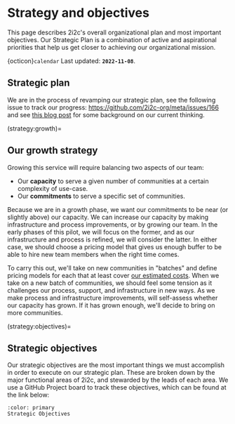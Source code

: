 # Strategy and objectives

This page describes 2i2c's overall organizational plan and most important objectives.
Our Strategic Plan is a combination of active and aspirational priorities that help us get closer to achieving our organizational mission.

{octicon}`calendar` Last updated: **`2022-11-08`**.

## Strategic plan

We are in the process of revamping our strategic plan, see the following issue to track our progress: https://github.com/2i2c-org/meta/issues/166 and see [this blog post](https://2i2c.org/blog/2022/strategic-update/) for some background on our current thinking.

(strategy:growth)=
## Our growth strategy

Growing this service will require balancing two aspects of our team:

- Our **capacity** to serve a given number of communities at a certain complexity of use-case.
- Our **commitments** to serve a specific set of communities.

Because we are in a growth phase, we want our commitments to be near (or slightly above) our capacity.
We can increase our capacity by making infrastructure and process improvements, or by growing our team.
In the early phases of this pilot, we will focus on the former, and as our infrastructure and process is refined, we will consider the latter.
In either case, we should choose a pricing model that gives us enough buffer to be able to hire new team members when the right time comes.

To carry this out, we'll take on new communities in "batches" and define pricing models for each that at least cover [our estimated costs](../sustainability/costs/people.md).
When we take on a new batch of communities, we should feel some tension as it challenges our process, support, and infrastructure in new ways.
As we make process and infrastructure improvements, will self-assess whether our capacity has grown.
If it has grown enough, we'll decide to bring on more communities.

(strategy:objectives)=
## Strategic objectives

Our strategic objectives are the most important things we must accomplish in order to execute on our strategic plan.
These are broken down by the major functional areas of 2i2c, and stewarded by the leads of each area.
We use a GitHub Project board to track these objectives, which can be found at the link below:

```{button-link} https://github.com/orgs/2i2c-org/projects/34/views/7
:color: primary
Strategic Objectives
```
